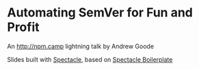 # Automating SemVer for Fun and Profit

An http://npm.camp lightning talk by Andrew Goode

Slides built with [Spectacle](https://github.com/FormidableLabs/spectacle), based on [Spectacle Boilerplate](https://github.com/FormidableLabs/spectacle-boilerplate)
